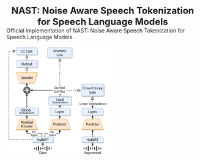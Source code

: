 <div align="center" style="font-size: 24px;">
  <strong>NAST: Noise Aware Speech Tokenization for Speech Language Models</strong>
</div>
Official implementation of NAST: Noise Aware Speech Tokenization for Speech Language Models. <br><br>
<img src="diagram.png" alt="diagram" style="width:55%;height:auto;"/>


